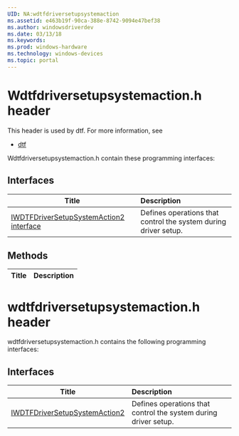```yaml
---
UID: NA:wdtfdriversetupsystemaction
ms.assetid: e463b19f-90ca-388e-8742-9094e47bef38
ms.author: windowsdriverdev
ms.date: 03/13/18
ms.keywords: 
ms.prod: windows-hardware
ms.technology: windows-devices
ms.topic: portal
---
```


# Wdtfdriversetupsystemaction.h header



This header is used by dtf. For more information, see
- [dtf](../_dtf/index.md)

Wdtfdriversetupsystemaction.h contain these programming interfaces:


## Interfaces

| Title   | Description   |
| ---- |:---- |
| [IWDTFDriverSetupSystemAction2 interface](nn-wdtfdriversetupsystemaction-iwdtfdriversetupsystemaction2.md) | Defines operations that control the system during driver setup. |

## Methods

| Title   | Description   |
| ---- |:----

# wdtfdriversetupsystemaction.h header



wdtfdriversetupsystemaction.h contains the following programming interfaces:



## Interfaces
| Title | Description |
| ---- |:---- |
| [IWDTFDriverSetupSystemAction2](nn-wdtfdriversetupsystemaction-iwdtfdriversetupsystemaction2.md) | Defines operations that control the system during driver setup. |